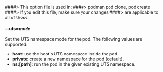 ####> This option file is used in:
####>   podman pod clone, pod create
####> If you edit this file, make sure your changes
####> are applicable to all of those.
#### **--uts**=*mode*

Set the UTS namespace mode for the pod. The following values are supported:

- **host**: use the host's UTS namespace inside the pod.
- **private**: create a new namespace for the pod (default).
- **ns:[path]**: run the pod in the given existing UTS namespace.
